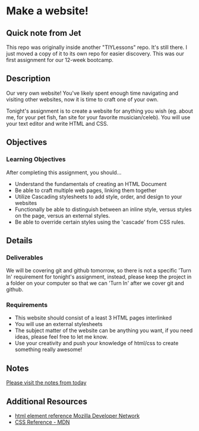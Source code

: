 # Make a website!

## Quick note from Jet

This repo was originally inside another "TIYLessons" repo. It's still there. I just moved a copy of it to its own repo for easier discovery. This was our first assignment for our 12-week bootcamp.

## Description
Our very own website!  You've likely spent enough time navigating and visiting other websites, now it is time to craft one of your own.

Tonight's assignment is to create a website for anything you wish (eg. about me, for your pet fish, fan site for your favorite musician/celeb).  You will use your text editor and write HTML and CSS.

## Objectives

### Learning Objectives

After completing this assignment, you should…

* Understand the fundamentals of creating an HTML Document
* Be able to craft multiple web pages, linking them together
* Utilize Cascading stylesheets to add style, order, and design to your websites
* Functionally be able to distinguish between an inline style, versus styles on the page, versus an external styles.
* Be able to override certain styles using the 'cascade' from CSS rules.

## Details

### Deliverables

We will be covering git and github tomorrow, so there is not a specific 'Turn In' requirement for tonight's assignment, instead, please keep the project in a folder on your computer so that we can 'Turn In' after we cover git and github.

### Requirements

* This website should consist of a least 3 HTML pages interlinked
* You will use an external stylesheets
* The subject matter of the website can be anything you want, if you need ideas, please feel free to let me know.
* Use your creativity and push your knowledge of html/css to create something really awesome!


## Notes

[Please visit the notes from today](https://github.com/TIY-Charleston-Front-End-Oct2015/notes/blob/master/01-terminal-html-css.md)

## Additional Resources

* [html element reference Mozilla Developer Network](https://developer.mozilla.org/en-US/docs/Web/HTML/Element)
* [CSS Reference - MDN](https://developer.mozilla.org/en-US/docs/Web/CSS/Reference)
